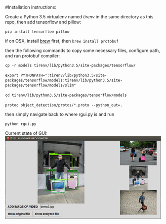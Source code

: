 #Installation instructions:

Create a Python 3.5 virtualenv named *tirenv* in the same directory as this repo, then add tensorflow and pillow:
~~~~
pip install tensorflow pillow
~~~~

if on OSX, install [brew](http://brew.sh "brew for mac") first, then ```brew install protobuf```

then the following commands to copy some necessary files, configure path, and run protobuf compiler:

~~~~
cp -r models tirenv/lib/python3.5/site-packages/tensorflow/

export PYTHONPATH=":tirenv/lib/python3.5/site-packages/tensorflow/models:tirenv/lib/python3.5/site-packages/tensorflow/models/slim"

cd tirenv/lib/python3.5/site-packages/tensorflow/models

protoc object_detection/protos/*.proto --python_out=.
~~~~

then simply navigate back to where rgui.py is and run

~~~~
python rgui.py
~~~~

Current state of GUI:
![Alt](https://github.com/tirhomin/luggage-recognizer/blob/master/gui-wimage.jpg?raw=true "screenshot")
